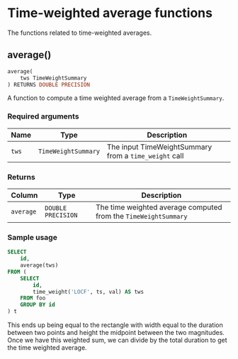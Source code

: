 # Time-weighted average functions
The functions related to time-weighted averages.



## average()

```SQL
average(
    tws TimeWeightSummary
) RETURNS DOUBLE PRECISION
```

A function to compute a time weighted average from a `TimeWeightSummary`.

### Required arguments

|Name|Type|Description|
|---|---|---|
|`tws`|`TimeWeightSummary`|The input TimeWeightSummary from a `time_weight` call|

### Returns

|Column|Type|Description|
|---|---|---|
|`average`|`DOUBLE PRECISION`|The time weighted average computed from the `TimeWeightSummary`|

### Sample usage

```SQL
SELECT
    id,
    average(tws)
FROM (
    SELECT
        id,
        time_weight('LOCF', ts, val) AS tws
    FROM foo
    GROUP BY id
) t
```

This ends up being equal to the rectangle with width equal to the duration
between two points and height the midpoint between the two magnitudes. Once we
have this weighted sum, we can divide by the total duration to get the time
weighted average.
